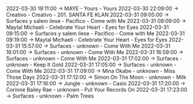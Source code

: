 2022-03-30 19:11:00 -> MAYE - Yours - Yours
2022-03-30 22:09:00 -> Creativo - Creativo - 201. SANTA FE KLAN
2022-03-31 09:05:00 -> Surfaces y salem ilese - Pacifico - Come with Me
2022-03-31 09:09:00 -> Maytal Michaeli - Celebrate Your Heart - Eyes for Eyes
2022-03-31 09:15:00 -> Surfaces y salem ilese - Pacifico - Come with Me
2022-03-31 09:19:00 -> Maytal Michaeli - Celebrate Your Heart - Eyes for Eyes
2022-03-31 15:57:00 -> Surfaces - unknown - Come With Me
2022-03-31 16:01:00 -> Surfaces - unknown - Come With Me
2022-03-31 16:59:00 -> Surfaces - unknown - Come With Me
2022-03-31 17:02:00 -> Surfaces - unknown - Keep It Gold
2022-03-31 17:05:00 -> Surfaces - unknown - Come With Me
2022-03-31 17:09:00 -> Mina Okabe - unknown - Miss Those Days
2022-03-31 17:12:00 -> Simon On The Moon - unknown - Milk
2022-03-31 17:16:00 -> Jungle - unknown - Casio
2022-03-31 17:20:00 -> Corinne Bailey Rae - unknown - Put Your Records On
2022-03-31 17:23:00 -> Surfaces - unknown - Palm Trees
